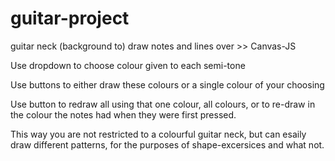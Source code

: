 # guitar-project

guitar neck (background to) draw notes and lines over >> Canvas-JS

Use dropdown to choose colour given to each semi-tone

Use buttons to either draw these colours or a single colour of your choosing

Use button to redraw all using that one colour, all colours, or to re-draw in the colour the notes had when they were first pressed.


This way you are not restricted to a colourful guitar neck, but can esaily draw different patterns, for the purposes of shape-excersices and what not.
